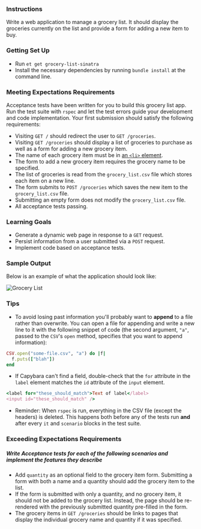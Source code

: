 ### Instructions

Write a web application to manage a grocery list. It should display the groceries currently on the list and provide a form for adding a new item to buy.

### Getting Set Up
* Run `et get grocery-list-sinatra`
* Install the necessary dependencies by running `bundle install` at the command line.

### Meeting Expectations Requirements
Acceptance tests have been written for you to build this grocery list app. Run the test suite with `rspec` and let the test errors guide your development and code implementation. Your first submission should satisfy the following requirements:


* Visiting `GET /` should redirect the user to `GET /groceries`.
* Visiting `GET /groceries` should display a list of groceries to purchase as well as a form for adding a new grocery item.
* The name of each grocery item must be in [an `<li>` element](https://developer.mozilla.org/en-US/docs/Web/HTML/Element/li).
* The form to add a new grocery item requires the grocery name to be specified.
* The list of groceries is read from the `grocery_list.csv` file which stores each item on a new line.
* The form submits to `POST /groceries` which saves the new item to the `grocery_list.csv` file.
* Submitting an empty form does not modify the `grocery_list.csv` file.
* All acceptance tests passing.

### Learning Goals

* Generate a dynamic web page in response to a `GET` request.
* Persist information from a user submitted via a `POST` request.
* Implement code based on acceptance tests.

### Sample Output

Below is an example of what the application should look like:

![Grocery List][sample-app]

### Tips

* To avoid losing past information you'll probably want to **append** to a file rather than overwrite. You can open a file for appending and write a new line to it with the following snippet of code (the second argument, `"a"`, passed to the `CSV`'s `open` method, specifies that you want to append information):

```ruby
CSV.open("some-file.csv", "a") do |f|
  f.puts(["blah"])
end
```
* If Capybara can't find a field, double-check that the `for` attribute in the `label` element matches the `id` attribute of the `input` element.

```ruby
<label for="these_should_match">Text of label</label>
<input id="these_should_match" />
```
* Reminder: When `rspec` is run, everything in the CSV file (except the headers) is deleted. This happens both before any of the tests run **and** after every `it` and `scenario` blocks in the test suite.

### Exceeding Expectations Requirements
##### Write Acceptance tests for each of the following scenarios and implement the features they describe
* Add `quantity` as an optional field to the grocery item form. Submitting a form with both a name and a quantity should add the grocery item to the list.
* If the form is submitted with only a quantity, and no grocery item, it should not be added to the grocery list. Instead, the page should be re-rendered with the previously submitted quantity pre-filled in the form.
* The grocery items in `GET /groceries` should be links to pages that display the individual grocery name and quantity if it was specified.

[sample-app]: https://s3.amazonaws.com/horizon-production/images/grocery-list.png
